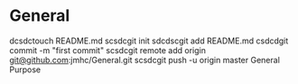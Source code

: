 General
=======
dcsdctouch README.md
scsdcgit init
sdcdscgit add README.md
csdcdgit commit -m "first commit"
scsdcgit remote add origin git@github.com:jmhc/General.git
scsdcgit push -u origin master
General Purpose
